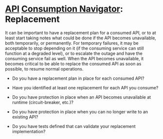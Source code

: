 # [API](../../) [Consumption Navigator](../): Replacement

It can be important to have a replacement plan for a consumed API, or to at least start taking notes what could be done if the API becomes unavailable, both temporarily, or permanently. For temporary failures, it may be acceptable to stop depending on it (if the consuming service can still function at a degraded level), or to escalate the outage and have the consuming service fail as well. When the API becomes unavailable, it becomes critical to be able to replace the consumed API as soon as possible, to resume normal operations.

* Do you have a replacement plan in place for each consumed API?
  
* Have you identified at least one replacement for each API you consume?
  
* Do you have protection in place when an API becomes unavailable at runtime (circuit-breaker, etc.)?
  
* Do you have protection in place when you can no longer write to an existing API?
  
* Do you have tests defined that can validate your replacement implementation?
